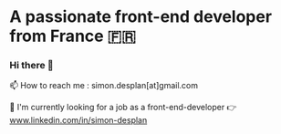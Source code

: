# A passionate front-end developer from France 🇫🇷

### Hi there 👋


📫 How to reach me : simon.desplan[at]gmail.com 

💼 I'm currently looking for a job as a front-end-developer 👉 www.linkedin.com/in/simon-desplan

<!--
**simonde24/simonde24** is a ✨ _special_ ✨ repository because its `README.md` (this file) appears on your GitHub profile.

Here are some ideas to get you started:

- 🔭 I’m currently working on ...
- 🌱 I’m currently learning ...
- 👯 I’m looking to collaborate on ...
- 🤔 I’m looking for help with ...
- 💬 Ask me about ...
- 📫 How to reach me: simon.desplan@gmail.com
- 😄 Pronouns: ...
- ⚡ Fun fact: ...
-->
